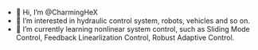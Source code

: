- 👋 Hi, I’m @CharmingHeX
- 👀 I’m interested in  hydraulic control system, robots, vehicles and so on.
- 🌱 I’m currently learning nonlinear system control, such as Sliding Mode Control, Feedback Linearlization Control, Robust Adaptive Control.

<!---
CharmingHeX/CharmingHeX is a ✨ special ✨ repository because its `README.md` (this file) appears on your GitHub profile.
You can click the Preview link to take a look at your changes.
--->
